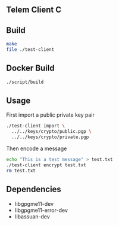 Telem Client C
---

Build
---

```bash
make
file ./test-client
```

Docker Build
---

```bash
./script/build
```

Usage
---

First import a public private key pair
```bash
./test-client import \
  ../../keys/crypto/public.pgp \
  ../../keys/crypto/private.pgp
```

Then encode a message
```bash
echo "This is a test message" > test.txt
./test-client encrypt test.txt
rm test.txt
```

Dependencies
---

- libgpgme11-dev
- libgpgme11-error-dev
- libassuan-dev

